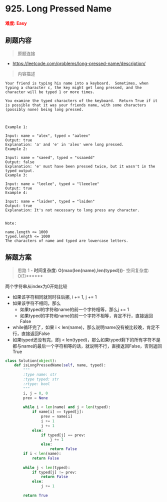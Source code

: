 # 925. Long Pressed Name

**<font color=red>难度: Easy</font>**

## 刷题内容

> 原题连接

* https://leetcode.com/problems/long-pressed-name/description/

> 内容描述

```
Your friend is typing his name into a keyboard.  Sometimes, when typing a character c, the key might get long pressed, and the character will be typed 1 or more times.

You examine the typed characters of the keyboard.  Return True if it is possible that it was your friends name, with some characters (possibly none) being long pressed.

 

Example 1:

Input: name = "alex", typed = "aaleex"
Output: true
Explanation: 'a' and 'e' in 'alex' were long pressed.
Example 2:

Input: name = "saeed", typed = "ssaaedd"
Output: false
Explanation: 'e' must have been pressed twice, but it wasn't in the typed output.
Example 3:

Input: name = "leelee", typed = "lleeelee"
Output: true
Example 4:

Input: name = "laiden", typed = "laiden"
Output: true
Explanation: It's not necessary to long press any character.
 

Note:

name.length <= 1000
typed.length <= 1000
The characters of name and typed are lowercase letters.
```

## 解题方案

> 思路 1
******- 时间复杂度: O(max(len(name),len(typed)))******- 空间复杂度: O(1)******


两个字符串从index为0开始比较

- 如果该字符相同就同时往后挪, i += 1, j += 1
- 如果该字符不相同，那么
    - 如果typed的字符和name的前一个字符相等，那么j += 1
    - 如果typed的字符和name的前一个字符不相等，肯定不行，直接返回False
- while循环完了，如果 i < len(name)，那么说明name没有被比较晚，肯定不行，直接返回False
- 如果typed还没有完，即j < len(typed)，那么如果typed剩下的所有字符不是都与name的最后一个字符相等的话，就说明不行，直接返回False，否则返回True


```python
class Solution(object):
    def isLongPressedName(self, name, typed):
        """
        :type name: str
        :type typed: str
        :rtype: bool
        """
        i, j = 0, 0
        prev = None
        
        while i < len(name) and j < len(typed):
            if name[i] == typed[j]:
                prev = name[i]
                i += 1
                j += 1
            else:
                if typed[j] == prev:
                    j += 1
                else:
                    return False
        if i < len(name):
            return False
        
        while j < len(typed):
            if typed[j] != prev:
                return False
            else:
                j += 1
                
        return True
```
    
    
    
    
    
    
    
    
    






